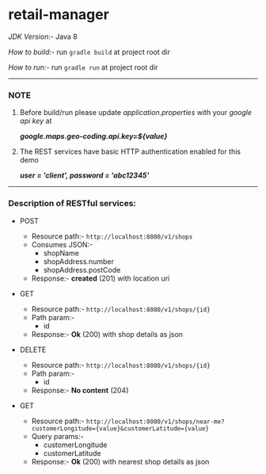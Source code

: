 # retail-manager

_JDK Version_:- Java 8

_How to build_:- run `gradle build` at project root dir

_How to run_:- run `gradle run` at project root dir

---

### NOTE
  1. Before build/run please update _application.properties_ with your _google api key_ at
  
     **_google.maps.geo-coding.api.key=${value}_**

  2. The REST services have basic HTTP authentication enabled for this demo

     **_user = 'client', password = 'abc12345'_**

---

### Description of RESTful services:

* POST
  * Resource path:- `http://localhost:8080/v1/shops`
  * Consumes JSON:-
    * shopName
    * shopAddress.number
    * shopAddress.postCode
  * Response:- **created** (201) with location uri

* GET
  * Resource path:- `http://localhost:8080/v1/shops/{id}`
  * Path param:-
    * id
  * Response:- **Ok** (200) with shop details as json

* DELETE
  * Resource path:- `http://localhost:8080/v1/shops/{id}`
  * Path param:-
    * id
  * Response:- **No content** (204)
  
* GET
  * Resource path:- `http://localhost:8080/v1/shops/near-me?customerLongitude={value}&customerLatitude={value}`
  * Query params:-
    * customerLongitude
    * customerLatitude
  * Response:- **Ok** (200) with nearest shop details as json
